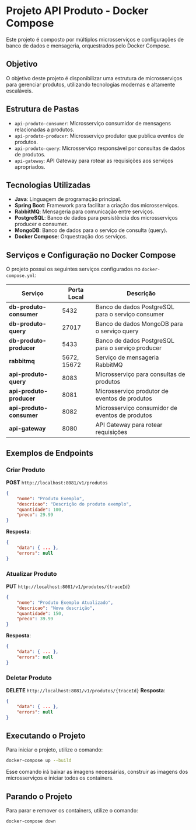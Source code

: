 
# Projeto API Produto - Docker Compose

Este projeto é composto por múltiplos microsserviços e configurações de banco de dados e mensageria, orquestrados pelo Docker Compose.

## Objetivo

O objetivo deste projeto é disponibilizar uma estrutura de microsserviços para gerenciar produtos, utilizando tecnologias modernas e altamente escaláveis.

## Estrutura de Pastas

- `api-produto-consumer`: Microsserviço consumidor de mensagens relacionadas a produtos.
- `api-produto-producer`: Microsserviço produtor que publica eventos de produtos.
- `api-produto-query`: Microsserviço responsável por consultas de dados de produtos.
- `api-gateway`: API Gateway para rotear as requisições aos serviços apropriados.

## Tecnologias Utilizadas

- **Java**: Linguagem de programação principal.
- **Spring Boot**: Framework para facilitar a criação dos microsserviços.
- **RabbitMQ**: Mensageria para comunicação entre serviços.
- **PostgreSQL**: Banco de dados para persistência dos microsserviços producer e consumer.
- **MongoDB**: Banco de dados para o serviço de consulta (query).
- **Docker Compose**: Orquestração dos serviços.

## Serviços e Configuração no Docker Compose

O projeto possui os seguintes serviços configurados no `docker-compose.yml`:

| Serviço                 | Porta Local | Descrição                                       |
|-------------------------|-------------|-------------------------------------------------|
| **db-produto-consumer** | 5432        | Banco de dados PostgreSQL para o serviço consumer |
| **db-produto-query**    | 27017       | Banco de dados MongoDB para o serviço query      |
| **db-produto-producer** | 5433        | Banco de dados PostgreSQL para o serviço producer |
| **rabbitmq**            | 5672, 15672 | Serviço de mensageria RabbitMQ                   |
| **api-produto-query**   | 8083        | Microsserviço para consultas de produtos         |
| **api-produto-producer**| 8081        | Microsserviço produtor de eventos de produtos    |
| **api-produto-consumer**| 8082        | Microsserviço consumidor de eventos de produtos  |
| **api-gateway**         | 8080        | API Gateway para rotear requisições              |

## Exemplos de Endpoints

### Criar Produto
**POST** `http://localhost:8081/v1/produtos`
```json
{
    "nome": "Produto Exemplo",
    "descricao": "Descrição do produto exemplo",
    "quantidade": 100,
    "preco": 29.99
}
```
**Resposta**:
```json
{
    "data": { ... },
    "errors": null
}
```

### Atualizar Produto
**PUT** `http://localhost:8081/v1/produtos/{traceId}`
```json
{
    "nome": "Produto Exemplo Atualizado",
    "descricao": "Nova descrição",
    "quantidade": 150,
    "preco": 39.99
}
```
**Resposta**:
```json
{
    "data": { ... },
    "errors": null
}
```

### Deletar Produto
**DELETE** `http://localhost:8081/v1/produtos/{traceId}`
**Resposta**:
```json
{
    "data": { ... },
    "errors": null
}
```

## Executando o Projeto

Para iniciar o projeto, utilize o comando:

```bash
docker-compose up --build
```

Esse comando irá baixar as imagens necessárias, construir as imagens dos microsserviços e iniciar todos os containers.

## Parando o Projeto

Para parar e remover os containers, utilize o comando:

```bash
docker-compose down
```
